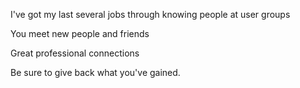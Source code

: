 I've got my last several jobs through knowing people at user groups

You meet new people and friends

Great professional connections

Be sure to give back what you've gained.
